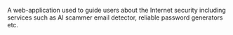 A web-application used to guide users about the Internet security including services such as AI scammer email detector, reliable password generators etc.
